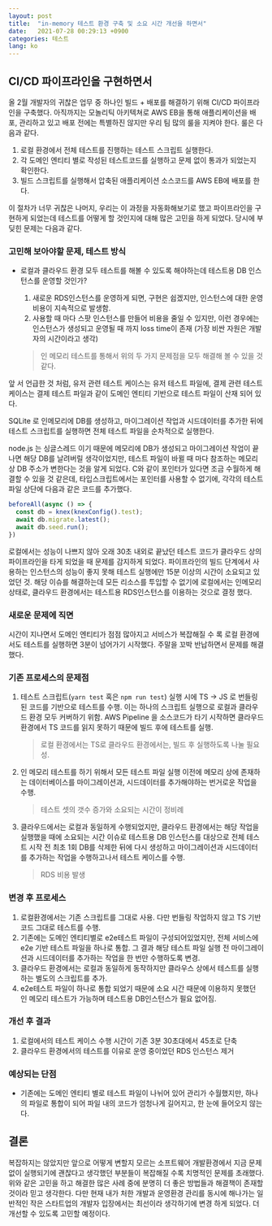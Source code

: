 ```yaml
---
layout: post
title:  "in-memory 테스트 환경 구축 및 소요 시간 개선을 하면서"
date:   2021-07-28 00:29:13 +0900
categories: 테스트
lang: ko
---
```


## CI/CD 파이프라인을 구현하면서

올 2월 개발자의 귀찮은 업무 중 하나인 빌드 + 배포를 해결하기 위해 CI/CD 파이프라인을 구축했다. 아직까지는 모놀리틱 아키텍쳐로 AWS EB을 통해 애플리케이션을 배포, 관리하고 있고 배포 전에는 특별하진 않지만 우리 팀 많의 룰을 지켜야 한다. 룰은 다음과 같다.

1. 로컬 환경에서 전체 테스트를 진행하는 테스트 스크립트 실행한다.
2. 각 도메인 엔티티 별로 작성된 테스트코드를 실행하고 문제 없이 통과가 되었는지 확인한다.
3. 빌드 스크립트를 실행해서 압축된 애플리케이션 소스코드를 AWS EB에 배포를 한다.

이 절차가 너무 귀찮은 나머지, 우리는 이 과정을 자동화해보기로 했고 파이프라인을 구현하게 되었는데 테스트를 어떻게 할 것인지에 대해 많은 고민을 하게 되었다. 당시에 부딪힌 문제는 다음과 같다.

### 고민해 보아야할 문제, 테스트 방식

- 로컬과 클라우드 환경 모두 테스트를 해볼 수 있도록 해야하는데 테스트용 DB 인스턴스를 운영할 것인가?
    1. 새로운 RDS인스턴스를 운영하게 되면, 구현은 쉽겠지만, 인스턴스에 대한 운영 비용이 지속적으로 발생함.
    2. 사용할 때 마다 스팟 인스턴스를 만들어 비용을 줄일 수 있지만, 이런 경우에는 인스턴스가 생성되고 운영될 때 까지 loss time이 존재 (가장 비싼 자원은 개발자의 시간이라고 생각)

    > 인 메모리 테스트를 통해서 위의 두 가지 문제점을 모두 해결해 볼 수 있을 것 같다.

앞 서 언급한 것 처럼, 유저 관련 테스트 케이스는 유저 테스트 파일에, 결제 관련 테스트 케이스는 결제 테스트 파일과 같이 도메인 엔티티 기반으로 테스트 파일이 산재 되어 있다.

SQLite 로 인메모리에 DB를 생성하고, 마이그레이션 작업과 시드데이터를 추가한 뒤에 테스트 스크립트를 실행하면 전체 테스트 파일을 순차적으로 실행한다.

node.js 는 싱글스레드 이기 때문에 메모리에 DB가 생성되고 마이그레이션 작업이 끝나면 해당 DB를 날려버릴 생각이었지만, 테스트 파일이 바뀔 때 마다 참조하는 메모리 상 DB 주소가 변한다는 것을 알게 되었다. C와 같이 포인터가 있다면 조금 수월하게 해결할 수 있을 것 같은데, 타입스크립트에서는 포인터를 사용할 수 없기에, 각각의 테스트 파일 상단에 다음과 같은 코드를 추가했다.

```typescript
beforeAll(async () => {
  const db = knex(knexConfig().test);
  await db.migrate.latest();
  await db.seed.run();
})
```

로컬에서는 성능이 나쁘지 않아 오래 30초 내외로 끝났던 테스트 코드가 클라우드 상의 파이프라인을 타게 되었을 때 문제를 감지하게 되었다. 파이프라인의 빌드 단계에서 사용하는 인스턴스의 성능이 좋지 못해 테스트 실행에만 15분 이상의 시간이 소요되고 있었던 것. 해당 이슈를 해결하는데 모든 리소스를 투입할 수 없기에 로컬에서는 인메모리 상태로, 클라우드 환경에서는 테스트용 RDS인스턴스를 이용하는 것으로 결정 했다.

### 새로운 문제에 직면

시간이 지나면서 도메인 엔티티가 점점 많아지고 서비스가 복잡해질 수 록 로컬 환경에서도 테스트를 실행하면 3분이 넘어가기 시작했다. 주말을 꼬박 반납하면서 문제를 해결했다.

### 기존 프로세스의 문제점

1. 테스트 스크립트(`yarn test` 혹은 `npm run test`) 실행 시에 TS → JS 로 번들링 된 코드를 기반으로 테스트를 수행. 이는 하나의 스크립트 실행으로 로컬과 클라우드 환경 모두 커버하기 위함. AWS Pipeline 을 소스코드가 타기 시작하면 클라우드 환경에서 TS 코드를 읽지 못하기 때문에 빌드 후에 테스트를 실행.
    > 로컬 환경에서는 TS로 클라우드 환경에서는, 빌드 후 실행하도록 나눌 필요성.

2. 인 메모리 테스트를 하기 위해서 모든 테스트 파일 실행 이전에 메모리 상에 존재하는 데이터베이스를  마이그레이션과, 시드데이터를 추가해야하는 번거로운 작업을 수행.
    > 테스트 셋의 갯수 증가와 소요되는 시간이 정비례

3. 클라우드에서는 로컬과 동일하게 수행되었지만, 클라우드 환경에서는 해당 작업을 실행했을 때에 소요되는 시간 이슈로 테스트용 DB 인스턴스를 대상으로 전체 테스트 시작 전 최초 1회 DB를 삭제한 뒤에 다시 생성하고 마이그레이션과 시드데이터를 추가하는 작업을 수행하고나서 테스트 케이스를 수행.
    > RDS 비용 발생

### 변경 후 프로세스

1. 로컬환경에서는 기존 스크립트를 그대로 사용. 다만 번들링 작업하지 않고 TS 기반 코드 그대로 테스트를 수행.
2. 기존에는 도메인 엔티티별로 e2e테스트 파일이 구성되어있었지만, 전체 서비스에 e2e 기반 테스트 파일을 하나로 통합. 그 결과 해당 테스트 파일 실행 전 마이그레이션과 시드데이터를 추가하는 작업을 한 번만 수행하도록 변경.
3. 클라우드 환경에서는 로컬과 동일하게 동작하지만 클라우스 상에서 테스트를 실행하는 별도의 스크립트를 추가.
4. e2e테스트 파일이 하나로 통합 되었기 때문에 소요 시간 때문에 이용하지 못했던 인 메모리 테스트가 가능하며 테스트용 DB인스턴스가 필요 없어짐.

### 개선 후 결과

1. 로컬에서의 테스트 케이스 수행 시간이 기존 3분 30초대에서 45초로 단축
2. 클라우드 환경에서의 테스트를 이유로 운영 중이었던 RDS 인스턴스 제거

### 예상되는 단점

- 기존에는 도메인 엔티티 별로 테스트 파일이 나뉘어 있어 관리가  수월했지만, 하나의 파일로 통합이 되어 파일 내의 코드가 엄청나게 길어지고, 한 눈에 들어오지 않는다.

## 결론

복잡하지는 않았지만 앞으로 어떻게 변할지 모르는 소프트웨어 개발환경에서 지금 문제 없이 실행되기에 괜찮다고 생각했던 부분들이 복잡해질 수록 치명적인 문제를 초래했다. 위와 같은 고민을 하고 해결한 많은 사례 중에 분명히 더 좋은 방법들과 해결책이 존재할 것이라 믿고 생각한다. 다만 현재 내가 처한 개발과 운영환경 관리를 동시에 해나가는 일반적인 작은 스타트업의 개발자 입장에서는 최선이라 생각하기에 변경 하게 되었다. 더 개선할 수 있도록 고민할 예정이다.